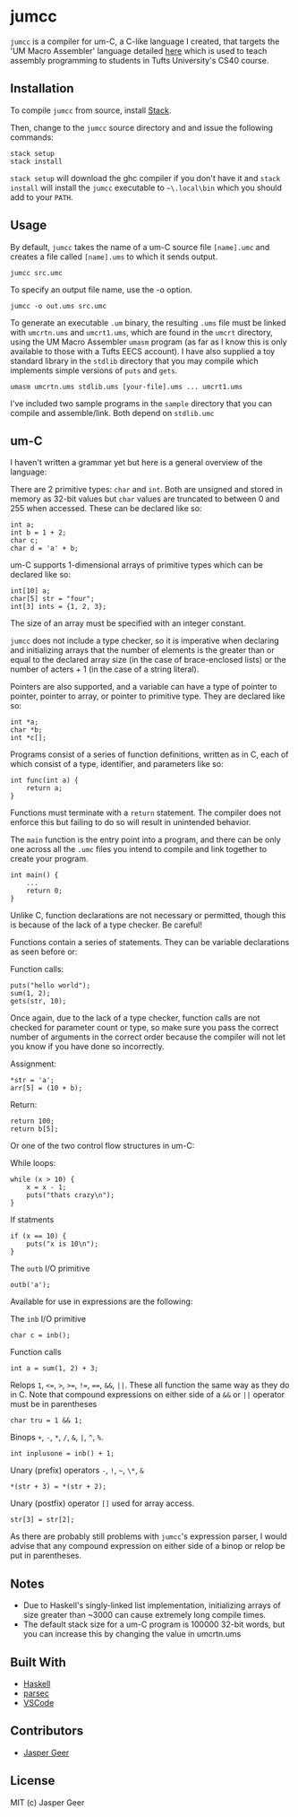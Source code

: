 # jumcc
`jumcc` is a compiler for um-C, a C-like language I created, that targets the 'UM Macro Assembler' language detailed [here](https://www.cs.tufts.edu/comp/40-2011f/handouts/umasm.html) which is used to teach assembly programming to students in Tufts University's CS40 course.

## Installation
To compile `jumcc` from source, install [Stack](https://docs.haskellstack.org/en/stable/install_and_upgrade/).

Then, change to the `jumcc` source directory and and issue the following commands:
```
stack setup
stack install
```
`stack setup` will download the ghc compiler if you don't have it and `stack install` will install the `jumcc` executable to `~\.local\bin` which you should add to your `PATH`.

## Usage
By default, `jumcc` takes the name of a um-C source file `[name].umc` and creates a file called `[name].ums` to which it sends output.
```
jumcc src.umc
```
To specify an output file name, use the -o option.
```
jumcc -o out.ums src.umc
```
To generate an executable `.um` binary, the resulting `.ums` file must be linked with `umcrtn.ums` and `umcrt1.ums`, which are found in the `umcrt` directory, using the UM Macro Assembler `umasm` program (as far as I know this is only available to those with a Tufts EECS account). I have also supplied a toy standard library in the `stdlib` directory that you may compile which implements simple versions of `puts` and `gets`.
```
umasm umcrtn.ums stdlib.ums [your-file].ums ... umcrt1.ums
```
I've included two sample programs in the `sample` directory that you can compile and assemble/link. Both depend on `stdlib.umc`

## um-C
I haven't written a grammar yet but here is a general overview of the language:

There are 2 primitive types: `char` and `int`. Both are unsigned and stored in memory as 32-bit values but `char` values are truncated to between 0 and 255 when accessed. These can be declared like so:
```
int a;
int b = 1 + 2;
char c;
char d = 'a' + b;
```

um-C supports 1-dimensional arrays of primitive types which can be declared like so:

```
int[10] a;
char[5] str = "four";
int[3] ints = {1, 2, 3};
```
The size of an array must be specified with an integer constant.

`jumcc` does not include a type checker, so it is imperative when declaring and initializing arrays that the number of elements is the greater than or equal to the declared array size (in the case of brace-enclosed lists) or the number of 
acters + 1 (in the case of a string literal).

Pointers are also supported, and a variable can have a type of pointer to pointer, pointer to array, or pointer to primitive type. They are declared like so:
```
int *a;
char *b;
int *c[];
```

Programs consist of a series of function definitions, written as in C, each of which consist of a type, identifier, and parameters like so:
```
int func(int a) {
    return a;
}
```
Functions must terminate with a `return` statement. The compiler does not enforce this but failing to do so will result in unintended behavior.

The `main` function is the entry point into a program, and there can be only one across all the `.umc` files you intend to compile and link together to create your program.
```
int main() {
    ...
    return 0;
}
```

Unlike C, function declarations are not necessary or permitted, though this is because of the lack of a type checker. Be careful!

Functions contain a series of statements. They can be variable declarations as seen before or:

Function calls:
```
puts("hello world");
sum(1, 2);
gets(str, 10);
```
Once again, due to the lack of a type checker, function calls are not checked for parameter count or type, so make sure you pass the correct number of arguments in the correct order because the compiler will not let you know if you have done so incorrectly.

Assignment:
```
*str = 'a';
arr[5] = (10 + b);
```
Return:
```
return 100;
return b[5];
```
Or one of the two control flow structures in um-C:

While loops:
```
while (x > 10) {
    x = x - 1;
    puts("thats crazy\n");
}
```
If statments
```
if (x == 10) {
    puts("x is 10\n");
}
```

The `outb` I/O primitive
```
outb('a');
```

Available for use in expressions are the following:

The `inb` I/O primitive
```
char c = inb();
```
Function calls
```
int a = sum(1, 2) + 3;
```

Relops `1`, `<=`, `>`, `>=`, `!=`, `==`, `&&`, `||`. These all function the same way as they do in C. Note that compound expressions on either side of a `&&` or `||` operator must be in parentheses
```
char tru = 1 && 1;
```

Binops `+`, `-`, `*`, `/`, `&`, `|`,  `^`, `%`.
```
int inplusone = inb() + 1;
```

Unary (prefix) operators `-`, `!`, `~`, `\*`, `&`
```
*(str + 3) = *(str + 2);
```

Unary (postfix) operator `[]` used for array access.
```
str[3] = str[2];
```

As there are probably still problems with `jumcc`'s expression parser, I would advise that any compound expression on either side of a binop or relop be put in parentheses.

## Notes
* Due to Haskell's singly-linked list implementation, initializing arrays of size greater than ~3000 can cause extremely long compile times.
* The default stack size for a um-C program is 100000 32-bit words, but you can increase this by changing the value in umcrtn.ums

## Built With
* [Haskell](https://www.haskell.org/)
* [parsec](https://hackage.haskell.org/package/parsec)
* [VSCode](https://code.visualstudio.com)

## Contributors
* [Jasper Geer](https://github.com/jaspergeer)

## License
MIT (c) Jasper Geer
